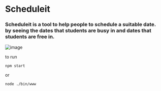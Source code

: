 # Scheduleit
### Scheduleit is a tool to help people to schedule a suitable date. by seeing the dates that students are busy in and dates that students are free in.
![image](https://user-images.githubusercontent.com/79568124/219876136-8808c268-6ff2-4a7f-acb0-2613acf44885.png)

to run 


```console
npm start
```
or
```console
node ./bin/www
```
